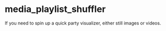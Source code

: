 # media_playlist_shuffler
If you need to spin up a quick party visualizer, either still images or videos.